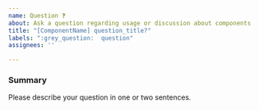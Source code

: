 ```yaml
---
name: Question ❓
about: Ask a question regarding usage or discussion about components
title: "[ComponentName] question_title?"
labels: ":grey_question:  question"
assignees: ''

---
```


<!--

Hi there! 👋 Hope everything is going okay using the Carbon Addons 
for Watson IoT components. It looks like you might have a question 
about our work, so we wanted to share a couple resources that you could 
use if you haven't tried them yet 🙂

If you're an IBMer, we have a couple of Slack channels available across all IBM
Workspaces:

- #iot-pal for questions about the Watson IoT Pattern and Asset Library (PAL)
- #iot-pal-components for questions about components, usage of this repository

If these resources don't work out, help us out by filling in the details below.

-->

### Summary

Please describe your question in one or two sentences.
